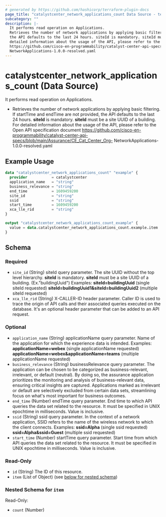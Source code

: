 ```yaml
---
# generated by https://github.com/hashicorp/terraform-plugin-docs
page_title: "catalystcenter_network_applications_count Data Source - terraform-provider-catalystcenter"
subcategory: ""
description: |-
  It performs read operation on Applications.
  Retrieves the number of network applications by applying basic filtering. If startTime and endTime are not provided,
  the API defaults to the last 24 hours. siteId is mandatory. siteId must be a site UUID of a building. For
  detailed information about the usage of the API, please refer to the Open API specification document
  https://github.com/cisco-en-programmability/catalyst-center-api-specs/blob/main/Assurance/CECatCenter_Org-
  NetworkApplications-1.0.0-resolved.yaml
---
```


# catalystcenter_network_applications_count (Data Source)

It performs read operation on Applications.

- Retrieves the number of network applications by applying basic filtering. If startTime and endTime are not provided,
the API defaults to the last 24 hours. **siteId** is mandatory. **siteId** must be a site UUID of a building. For
detailed information about the usage of the API, please refer to the Open API specification document
https://github.com/cisco-en-programmability/catalyst-center-api-specs/blob/main/Assurance/CE_Cat_Center_Org-
NetworkApplications-1.0.0-resolved.yaml

## Example Usage

```terraform
data "catalystcenter_network_applications_count" "example" {
  provider           = catalystcenter
  application_name   = "string"
  business_relevance = "string"
  end_time           = 1609459200
  site_id            = "string"
  ssid               = "string"
  start_time         = 1609459200
  xca_lle_rid        = "string"
}

output "catalystcenter_network_applications_count_example" {
  value = data.catalystcenter_network_applications_count.example.item
}
```

<!-- schema generated by tfplugindocs -->
## Schema

### Required

- `site_id` (String) siteId query parameter. The site UUID without the top level hierarchy. **siteId** is mandatory. **siteId** must be a site UUID of a building. (Ex."buildingUuid") Examples: **siteId=buildingUuid** (single siteId requested) **siteId=buildingUuid1&siteId=buildingUuid2** (multiple siteId requested)
- `xca_lle_rid` (String) X-CALLER-ID header parameter. Caller ID is used to trace the origin of API calls and their associated queries executed on the database. It's an optional header parameter that can be added to an API request.

### Optional

- `application_name` (String) applicationName query parameter. Name of the application for which the experience data is intended.
Examples:
**applicationName=webex** (single applicationName requested)
**applicationName=webex&applicationName=teams** (multiple applicationName requested)
- `business_relevance` (String) businessRelevance query parameter. The application can be chosen to be categorized as business-relevant, irrelevant, or default (neutral). By doing so, the assurance application prioritizes the monitoring and analysis of business-relevant data, ensuring critical insights are captured. Applications marked as irrelevant or default are selectively excluded from certain data sets, streamlining focus on what's most important for business outcomes.
- `end_time` (Number) endTime query parameter. End time to which API queries the data set related to the resource. It must be specified in UNIX epochtime in milliseconds. Value is inclusive.
- `ssid` (String) ssid query parameter. In the context of a network application, SSID refers to the name of the wireless network to which the client connects.
Examples:
**ssid=Alpha** (single ssid requested)
**ssid=Alpha&ssid=Guest** (multiple ssid requested)
- `start_time` (Number) startTime query parameter. Start time from which API queries the data set related to the resource. It must be specified in UNIX epochtime in milliseconds. Value is inclusive.

### Read-Only

- `id` (String) The ID of this resource.
- `item` (List of Object) (see [below for nested schema](#nestedatt--item))

<a id="nestedatt--item"></a>
### Nested Schema for `item`

Read-Only:

- `count` (Number)
